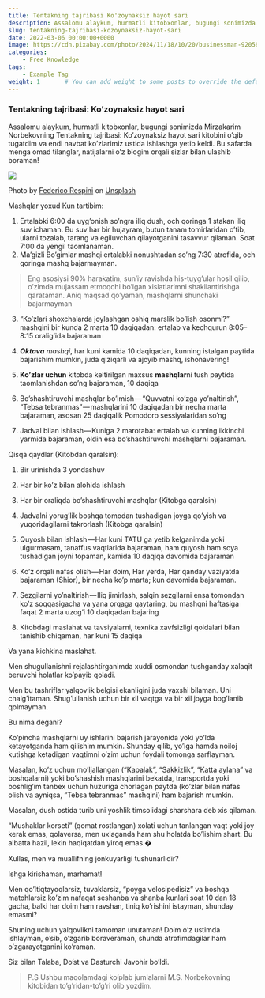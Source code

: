 ```yaml
---
title: Tentakning tajribasi Ko'zoynaksiz hayot sari
description: Assalomu alaykum, hurmatli kitobxonlar, bugungi sonimizda Mirzakarim Norbekovning Tentakning tajribasi haqida sizlar bilan ulashaman
slug: tentakning-tajribasi-kozoynaksiz-hayot-sari
date: 2022-03-06 00:00:00+0000
image: https://cdn.pixabay.com/photo/2024/11/18/10/20/businessman-9205819_1280.png
categories:
    - Free Knowledge 
tags:
    - Example Tag
weight: 1       # You can add weight to some posts to override the default sorting (date descending)
---
```


### Tentakning tajribasi: Ko’zoynaksiz hayot sari

Assalomu alaykum, hurmatli kitobxonlar, bugungi sonimizda Mirzakarim Norbekovning Tentakning tajribasi: Ko’zoynaksiz hayot sari kitobini o’qib tugatdim va endi navbat ko’zlarimiz ustida ishlashga yetib keldi. Bu safarda menga omad tilanglar, natijalarni o’z blogim orqali sizlar bilan ulashib boraman!

![](https://cdn-images-1.medium.com/max/1600/0*i8bYPFrSnO0uL-3-)

Photo by  [Federico Respini](https://unsplash.com/@federicorespini?utm_source=medium&utm_medium=referral)  on [Unsplash](https://unsplash.com/?utm_source=medium&utm_medium=referral)

Mashqlar yoxud Kun tartibim:

1.  Ertalabki 6:00 da uyg’onish so’ngra iliq dush, och qoringa 1 stakan iliq suv ichaman. Bu suv har bir hujayram, butun tanam tomirlaridan o’tib, ularni tozalab, tarang va egiluvchan qilayotganini tasavvur qilaman. Soat 7:00 da yengil taomlanaman.
2.  Ma’gizli Bo’gimlar mashqi ertalabki nonushtadan so’ng 7:30 atrofida, och qoringa mashq bajarmayman.

> Eng asosiysi 90% harakatim, sun’iy ravishda his-tuyg’ular hosil qilib, o’zimda mujassam etmoqchi bo’lgan xislatlarimni shakllantirishga qarataman. Aniq maqsad qo’yaman, mashqlarni shunchaki bajarmayman

3. “Ko’zlari shoxchalarda joylashgan oshiq marslik bo’lish osonmi?” mashqini bir kunda 2 marta 10 daqiqadan: ertalab va kechqurun 8:05–8:15 oralig’ida bajaraman

4.  **_Oktava_** _mashqi_, har kuni kamida 10 daqiqadan, kunning istalgan paytida bajarishim mumkin, juda qiziqarli va ajoyib mashq, ishonavering!

5.  **Ko’zlar uchun**  kitobda keltirilgan maxsus  **mashqlar**ni tush paytida taomlanishdan so’ng bajaraman, 10 daqiqa

6. Bo’shashtiruvchi mashqlar bo’lmish — “Quvvatni ko’zga yo’naltirish”, “Tebsa tebranmas” — mashqlarini 10 daqiqadan bir necha marta bajaraman, asosan 25 daqiqalik Pomodoro sessiyalaridan so’ng

7. Jadval bilan ishlash — Kuniga 2 marotaba: ertalab va kunning ikkinchi yarmida bajaraman, oldin esa bo’shashtiruvchi mashqlarni bajaraman.

Qisqa qaydlar (Kitobdan qaralsin):

1.  Bir urinishda 3 yondashuv
2.  Har bir ko’z bilan alohida ishlash
3.  Har bir oraliqda bo’shashtiruvchi mashqlar (Kitobga qaralsin)
4.  Jadvalni yorug’lik boshqa tomodan tushadigan joyga qo’yish va yuqoridagilarni takrorlash (Kitobga qaralsin)

8. Quyosh bilan ishlash — Har kuni TATU ga yetib kelganimda yoki ulgurmasam, tanaffus vaqtlarida bajaraman, ham quyosh ham soya tushadigan joyni topaman, kamida 10 daqiqa davomida bajaraman

9. Ko’z orqali nafas olish — Har doim, Har yerda, Har qanday vaziyatda bajaraman (Shior), bir necha ko’p marta; kun davomida bajaraman.

10. Sezgilarni yo’naltirish — Iliq jimirlash, salqin sezgilarni ensa tomondan ko’z soqqasigacha va yana orqaga qaytaring, bu mashqni haftasiga faqat 2 marta uzog’i 10 daqiqadan bajaring

11. Kitobdagi maslahat va tavsiyalarni, texnika xavfsizligi qoidalari bilan tanishib chiqaman, har kuni 15 daqiqa

Va yana kichkina maslahat.

Men shugullanishni rejalashtirganimda xuddi osmondan tushganday xalaqit beruvchi holatlar ko’payib qoladi.

Men bu tashriflar yalqovlik belgisi ekanligini juda yaxshi bilaman. Uni chalg’itaman. Shug’ullanish uchun bir xil vaqtga va bir xil joyga bog’lanib qolmayman.

Bu nima degani?

Ko’pincha mashqlarni uy ishlarini bajarish jarayonida yoki yo’lda ketayotganda ham qilishim mumkin. Shunday qilib, yo’lga hamda noiloj kutishga ketadigan vaqtimni o’zim uchun foydali tomonga sarflayman.

Masalan, ko’z uchun mo’ljallangan (“Kapalak”, “Sakkizlik”, “Katta aylana” va boshqalarni) yoki bo’shashish mashqlarini bekatda, transportda yoki boshlig’im tanbex uchun huzuriga chorlagan paytda (ko’zlar bilan nafas olish va ayniqsa, “Tebsa tebranmas” mashqini) ham bajarish mumkin.

Masalan, dush ostida turib uni yoshlik timsolidagi sharshara deb xis qilaman.

“Mushaklar korseti” (qomat rostlangan) xolati uchun tanlangan vaqt yoki joy kerak emas, qolaversa, men uxlaganda ham shu holatda bo’lishim shart. Bu albatta hazil, lekin haqiqatdan yiroq emas.�

Xullas, men va muallifning jonkuyarligi tushunarlidir?

Ishga kirishaman, marhamat!

Men qo’ltiqtayoqlarsiz, tuvaklarsiz, “poyga velosipedisiz” va boshqa matohlarsiz ko’zim nafaqat seshanba va shanba kunlari soat 10 dan 18 gacha, balki har doim ham ravshan, tiniq ko’rishini istayman, shunday emasmi?

Shuning uchun yalqovlikni tamoman unutaman! Doim o’z ustimda ishlayman, o’sib, o’zgarib boraveraman, shunda atrofimdagilar ham o’zgarayotganini ko’raman.

Siz bilan Talaba, Do’st va Dasturchi Javohir bo’ldi.

> P.S Ushbu maqolamdagi ko’plab jumlalarni M.S. Norbekovning kitobidan to’g’ridan-to’g’ri olib yozdim.